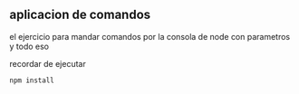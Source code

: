 ## aplicacion de comandos

el ejercicio para mandar comandos por la consola de node con parametros y todo eso

recordar de ejecutar

```
npm install
```